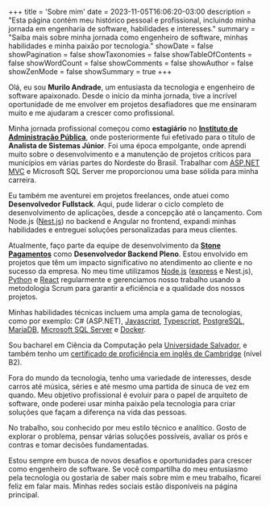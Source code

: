 +++
title = 'Sobre mim'
date = 2023-11-05T16:06:20-03:00
description = "Esta página contém meu histórico pessoal e profissional, incluindo minha jornada em engenharia de software, habilidades e interesses."
summary = "Saiba mais sobre minha jornada como engenheiro de software, minhas habilidades e minha paixão por tecnologia."
showDate = false
showPagination = false
showTaxonomies = false
showTableOfContents = false
showWordCount = false
showComments = false
showAuthor = false
showZenMode = false
showSummary = true
+++

Olá, eu sou **Murilo Andrade**, um entusiasta da tecnologia e engenheiro de software apaixonado. Desde o início da minha jornada, tive a incrível oportunidade de me envolver em projetos desafiadores que me ensinaram muito e me ajudaram a crescer como profissional.

Minha jornada profissional começou como **estagiário** no [**Instituto de Administração Pública**](https://imap.org.br), onde posteriormente fui efetivado para o título de **Analista de Sistemas Júnior**. Foi uma época empolgante, onde aprendi muito sobre o desenvolvimento e a manutenção de projetos críticos para municípios em várias partes do Nordeste do Brasil. Trabalhar com [ASP.NET MVC](https://dotnet.microsoft.com/pt-br/apps/aspnet/mvc) e Microsoft SQL Server me proporcionou uma base sólida para minha carreira.

Eu também me aventurei em projetos freelances, onde atuei como **Desenvolvedor Fullstack**. Aqui, pude liderar o ciclo completo de desenvolvimento de aplicações, desde a concepção até o lançamento. Com Node.js ([Nest.js](https://docs.nestjs.com/)) no backend e Angular no frontend, expandi minhas habilidades e entreguei soluções personalizadas para meus clientes.

Atualmente, faço parte da equipe de desenvolvimento da [**Stone Pagamentos**](https://www.stone.com.br) como **Desenvolvedor Backend Pleno**. Estou envolvido em projetos que têm um impacto significativo no atendimento ao cliente e no sucesso da empresa. No meu time utilizamos [Node.js](https://nodejs.org/en/about) ([express](https://expressjs.com/pt-br/) e Nest.js), [Python](https://www.python.org/about/) e [React](https://react.dev/) regularmente e gerenciamos nosso trabalho usando a metodologia Scrum para garantir a eficiência e a qualidade dos nossos projetos.

Minhas habilidades técnicas incluem uma ampla gama de tecnologias, como por exemplo: C# (ASP.NET), [Javascript](https://developer.mozilla.org/pt-BR/docs/Web/JavaScript/), [Typescript](https://www.typescriptlang.org/pt/), [PostgreSQL](https://www.postgresql.org/about/), [MariaDB](https://mariadb.org/about/), [Microsoft SQL Server](https://www.microsoft.com/pt-br/sql-server) e [Docker](https://docs.docker.com/get-started/overview/). 

Sou bacharel em Ciência da Computação pela [Universidade Salvador](https://www.unifacs.br/), e também tenho um [certificado de proficiência em inglês de Cambridge](https://www.cambridgeenglish.org/br/exams-and-tests/first/) (nível B2).

Fora do mundo da tecnologia, tenho uma variedade de interesses, desde carros até música, séries e até mesmo uma partida de sinuca de vez em quando. Meu objetivo profissional é evoluir para o papel de arquiteto de software, onde poderei usar minha paixão pela tecnologia para criar soluções que façam a diferença na vida das pessoas.

No trabalho, sou conhecido por meu estilo técnico e analítico. Gosto de explorar o problema, pensar várias soluções possíveis, avaliar os prós e contras e tomar decisões fundamentadas.

Estou sempre em busca de novos desafios e oportunidades para crescer como engenheiro de software. Se você compartilha do meu entusiasmo pela tecnologia ou gostaria de saber mais sobre mim e meu trabalho, ficarei feliz em falar mais. Minhas redes sociais estão disponíveis na página principal.